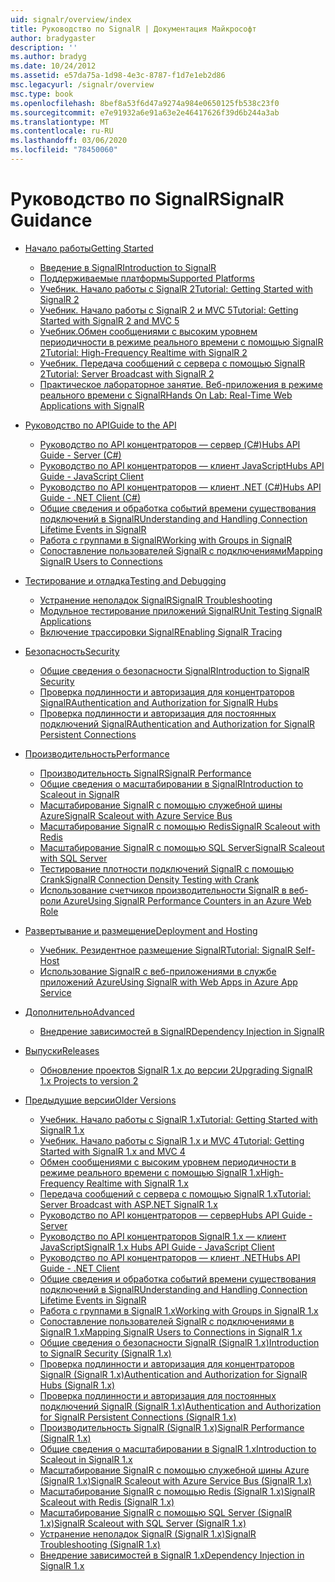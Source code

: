 ```yaml
---
uid: signalr/overview/index
title: Руководство по SignalR | Документация Майкрософт
author: bradygaster
description: ''
ms.author: bradyg
ms.date: 10/24/2012
ms.assetid: e57da75a-1d98-4e3c-8787-f1d7e1eb2d86
msc.legacyurl: /signalr/overview
msc.type: book
ms.openlocfilehash: 8bef8a53f6d47a9274a984e0650125fb538c23f0
ms.sourcegitcommit: e7e91932a6e91a63e2e46417626f39d6b244a3ab
ms.translationtype: MT
ms.contentlocale: ru-RU
ms.lasthandoff: 03/06/2020
ms.locfileid: "78450060"
---
```

# <a name="signalr-guidance"></a><span data-ttu-id="8393f-102">Руководство по SignalR</span><span class="sxs-lookup"><span data-stu-id="8393f-102">SignalR Guidance</span></span>

- [<span data-ttu-id="8393f-103">Начало работы</span><span class="sxs-lookup"><span data-stu-id="8393f-103">Getting Started</span></span>](getting-started/index.md)

    - [<span data-ttu-id="8393f-104">Введение в SignalR</span><span class="sxs-lookup"><span data-stu-id="8393f-104">Introduction to SignalR</span></span>](getting-started/introduction-to-signalr.md)
    - [<span data-ttu-id="8393f-105">Поддерживаемые платформы</span><span class="sxs-lookup"><span data-stu-id="8393f-105">Supported Platforms</span></span>](getting-started/supported-platforms.md)
    - [<span data-ttu-id="8393f-106">Учебник. Начало работы с SignalR 2</span><span class="sxs-lookup"><span data-stu-id="8393f-106">Tutorial: Getting Started with SignalR 2</span></span>](getting-started/tutorial-getting-started-with-signalr.md)
    - [<span data-ttu-id="8393f-107">Учебник. Начало работы с SignalR 2 и MVC 5</span><span class="sxs-lookup"><span data-stu-id="8393f-107">Tutorial: Getting Started with SignalR 2 and MVC 5</span></span>](getting-started/tutorial-getting-started-with-signalr-and-mvc.md)
    - [<span data-ttu-id="8393f-108">Учебник.Обмен сообщениями с высоким уровнем периодичности в режиме реального времени с помощью SignalR 2</span><span class="sxs-lookup"><span data-stu-id="8393f-108">Tutorial: High-Frequency Realtime with SignalR 2</span></span>](getting-started/tutorial-high-frequency-realtime-with-signalr.md)
    - [<span data-ttu-id="8393f-109">Учебник. Передача сообщений с сервера с помощью SignalR 2</span><span class="sxs-lookup"><span data-stu-id="8393f-109">Tutorial: Server Broadcast with SignalR 2</span></span>](getting-started/tutorial-server-broadcast-with-signalr.md)
    - [<span data-ttu-id="8393f-110">Практическое лабораторное занятие. Веб-приложения в режиме реального времени с SignalR</span><span class="sxs-lookup"><span data-stu-id="8393f-110">Hands On Lab: Real-Time Web Applications with SignalR</span></span>](getting-started/real-time-web-applications-with-signalr.md)
- [<span data-ttu-id="8393f-111">Руководство по API</span><span class="sxs-lookup"><span data-stu-id="8393f-111">Guide to the API</span></span>](guide-to-the-api/index.md)

    - [<span data-ttu-id="8393f-112">Руководство по API концентраторов — сервер (C#)</span><span class="sxs-lookup"><span data-stu-id="8393f-112">Hubs API Guide - Server (C#)</span></span>](guide-to-the-api/hubs-api-guide-server.md)
    - [<span data-ttu-id="8393f-113">Руководство по API концентраторов — клиент JavaScript</span><span class="sxs-lookup"><span data-stu-id="8393f-113">Hubs API Guide - JavaScript Client</span></span>](guide-to-the-api/hubs-api-guide-javascript-client.md)
    - [<span data-ttu-id="8393f-114">Руководство по API концентраторов — клиент .NET (C#)</span><span class="sxs-lookup"><span data-stu-id="8393f-114">Hubs API Guide - .NET Client (C#)</span></span>](guide-to-the-api/hubs-api-guide-net-client.md)
    - [<span data-ttu-id="8393f-115">Общие сведения и обработка событий времени существования подключений в SignalR</span><span class="sxs-lookup"><span data-stu-id="8393f-115">Understanding and Handling Connection Lifetime Events in SignalR</span></span>](guide-to-the-api/handling-connection-lifetime-events.md)
    - [<span data-ttu-id="8393f-116">Работа с группами в SignalR</span><span class="sxs-lookup"><span data-stu-id="8393f-116">Working with Groups in SignalR</span></span>](guide-to-the-api/working-with-groups.md)
    - [<span data-ttu-id="8393f-117">Сопоставление пользователей SignalR с подключениями</span><span class="sxs-lookup"><span data-stu-id="8393f-117">Mapping SignalR Users to Connections</span></span>](guide-to-the-api/mapping-users-to-connections.md)
- [<span data-ttu-id="8393f-118">Тестирование и отладка</span><span class="sxs-lookup"><span data-stu-id="8393f-118">Testing and Debugging</span></span>](testing-and-debugging/index.md)

    - [<span data-ttu-id="8393f-119">Устранение неполадок SignalR</span><span class="sxs-lookup"><span data-stu-id="8393f-119">SignalR Troubleshooting</span></span>](testing-and-debugging/troubleshooting.md)
    - [<span data-ttu-id="8393f-120">Модульное тестирование приложений SignalR</span><span class="sxs-lookup"><span data-stu-id="8393f-120">Unit Testing SignalR Applications</span></span>](testing-and-debugging/unit-testing-signalr-applications.md)
    - [<span data-ttu-id="8393f-121">Включение трассировки SignalR</span><span class="sxs-lookup"><span data-stu-id="8393f-121">Enabling SignalR Tracing</span></span>](testing-and-debugging/enabling-signalr-tracing.md)
- [<span data-ttu-id="8393f-122">Безопасность</span><span class="sxs-lookup"><span data-stu-id="8393f-122">Security</span></span>](security/index.md)

    - [<span data-ttu-id="8393f-123">Общие сведения о безопасности SignalR</span><span class="sxs-lookup"><span data-stu-id="8393f-123">Introduction to SignalR Security</span></span>](security/introduction-to-security.md)
    - [<span data-ttu-id="8393f-124">Проверка подлинности и авторизация для концентраторов SignalR</span><span class="sxs-lookup"><span data-stu-id="8393f-124">Authentication and Authorization for SignalR Hubs</span></span>](security/hub-authorization.md)
    - [<span data-ttu-id="8393f-125">Проверка подлинности и авторизация для постоянных подключений SignalR</span><span class="sxs-lookup"><span data-stu-id="8393f-125">Authentication and Authorization for SignalR Persistent Connections</span></span>](security/persistent-connection-authorization.md)
- [<span data-ttu-id="8393f-126">Производительность</span><span class="sxs-lookup"><span data-stu-id="8393f-126">Performance</span></span>](performance/index.md)

    - [<span data-ttu-id="8393f-127">Производительность SignalR</span><span class="sxs-lookup"><span data-stu-id="8393f-127">SignalR Performance</span></span>](performance/signalr-performance.md)
    - [<span data-ttu-id="8393f-128">Общие сведения о масштабировании в SignalR</span><span class="sxs-lookup"><span data-stu-id="8393f-128">Introduction to Scaleout in SignalR</span></span>](performance/scaleout-in-signalr.md)
    - [<span data-ttu-id="8393f-129">Масштабирование SignalR с помощью служебной шины Azure</span><span class="sxs-lookup"><span data-stu-id="8393f-129">SignalR Scaleout with Azure Service Bus</span></span>](performance/scaleout-with-windows-azure-service-bus.md)
    - [<span data-ttu-id="8393f-130">Масштабирование SignalR с помощью Redis</span><span class="sxs-lookup"><span data-stu-id="8393f-130">SignalR Scaleout with Redis</span></span>](performance/scaleout-with-redis.md)
    - [<span data-ttu-id="8393f-131">Масштабирование SignalR с помощью SQL Server</span><span class="sxs-lookup"><span data-stu-id="8393f-131">SignalR Scaleout with SQL Server</span></span>](performance/scaleout-with-sql-server.md)
    - [<span data-ttu-id="8393f-132">Тестирование плотности подключений SignalR с помощью Crank</span><span class="sxs-lookup"><span data-stu-id="8393f-132">SignalR Connection Density Testing with Crank</span></span>](performance/signalr-connection-density-testing-with-crank.md)
    - [<span data-ttu-id="8393f-133">Использование счетчиков производительности SignalR в веб-роли Azure</span><span class="sxs-lookup"><span data-stu-id="8393f-133">Using SignalR Performance Counters in an Azure Web Role</span></span>](performance/using-signalr-performance-counters-in-an-azure-web-role.md)
- [<span data-ttu-id="8393f-134">Развертывание и размещение</span><span class="sxs-lookup"><span data-stu-id="8393f-134">Deployment and Hosting</span></span>](deployment/index.md)

    - [<span data-ttu-id="8393f-135">Учебник. Резидентное размещение SignalR</span><span class="sxs-lookup"><span data-stu-id="8393f-135">Tutorial: SignalR Self-Host</span></span>](deployment/tutorial-signalr-self-host.md)
    - [<span data-ttu-id="8393f-136">Использование SignalR с веб-приложениями в службе приложений Azure</span><span class="sxs-lookup"><span data-stu-id="8393f-136">Using SignalR with Web Apps in Azure App Service</span></span>](deployment/using-signalr-with-azure-web-sites.md)
- [<span data-ttu-id="8393f-137">Дополнительно</span><span class="sxs-lookup"><span data-stu-id="8393f-137">Advanced</span></span>](advanced/index.md)

    - [<span data-ttu-id="8393f-138">Внедрение зависимостей в SignalR</span><span class="sxs-lookup"><span data-stu-id="8393f-138">Dependency Injection in SignalR</span></span>](advanced/dependency-injection.md)
- [<span data-ttu-id="8393f-139">Выпуски</span><span class="sxs-lookup"><span data-stu-id="8393f-139">Releases</span></span>](releases/index.md)

    - [<span data-ttu-id="8393f-140">Обновление проектов SignalR 1.x до версии 2</span><span class="sxs-lookup"><span data-stu-id="8393f-140">Upgrading SignalR 1.x Projects to version 2</span></span>](releases/upgrading-signalr-1x-projects-to-20.md)
- [<span data-ttu-id="8393f-141">Предыдущие версии</span><span class="sxs-lookup"><span data-stu-id="8393f-141">Older Versions</span></span>](older-versions/index.md)

    - [<span data-ttu-id="8393f-142">Учебник. Начало работы с SignalR 1.x</span><span class="sxs-lookup"><span data-stu-id="8393f-142">Tutorial: Getting Started with SignalR 1.x</span></span>](older-versions/tutorial-getting-started-with-signalr.md)
    - [<span data-ttu-id="8393f-143">Учебник. Начало работы с SignalR 1.x и MVC 4</span><span class="sxs-lookup"><span data-stu-id="8393f-143">Tutorial: Getting Started with SignalR 1.x and MVC 4</span></span>](older-versions/tutorial-getting-started-with-signalr-and-mvc-4.md)
    - [<span data-ttu-id="8393f-144">Обмен сообщениями с высоким уровнем периодичности в режиме реального времени с помощью SignalR 1.x</span><span class="sxs-lookup"><span data-stu-id="8393f-144">High-Frequency Realtime with SignalR 1.x</span></span>](older-versions/tutorial-high-frequency-realtime-with-signalr.md)
    - [<span data-ttu-id="8393f-145">Передача сообщений с сервера с помощью SignalR 1.x</span><span class="sxs-lookup"><span data-stu-id="8393f-145">Tutorial: Server Broadcast with ASP.NET SignalR 1.x</span></span>](older-versions/tutorial-server-broadcast-with-aspnet-signalr.md)
    - [<span data-ttu-id="8393f-146">Руководство по API концентраторов — сервер</span><span class="sxs-lookup"><span data-stu-id="8393f-146">Hubs API Guide - Server</span></span>](older-versions/signalr-1x-hubs-api-guide-server.md)
    - [<span data-ttu-id="8393f-147">Руководство по API концентраторов SignalR 1.x — клиент JavaScript</span><span class="sxs-lookup"><span data-stu-id="8393f-147">SignalR 1.x Hubs API Guide - JavaScript Client</span></span>](older-versions/signalr-1x-hubs-api-guide-javascript-client.md)
    - [<span data-ttu-id="8393f-148">Руководство по API концентраторов — клиент .NET</span><span class="sxs-lookup"><span data-stu-id="8393f-148">Hubs API Guide - .NET Client</span></span>](older-versions/signalr-1x-hubs-api-guide-net-client.md)
    - [<span data-ttu-id="8393f-149">Общие сведения и обработка событий времени существования подключений в SignalR</span><span class="sxs-lookup"><span data-stu-id="8393f-149">Understanding and Handling Connection Lifetime Events in SignalR</span></span>](older-versions/handling-connection-lifetime-events.md)
    - [<span data-ttu-id="8393f-150">Работа с группами в SignalR 1.x</span><span class="sxs-lookup"><span data-stu-id="8393f-150">Working with Groups in SignalR 1.x</span></span>](older-versions/working-with-groups.md)
    - [<span data-ttu-id="8393f-151">Сопоставление пользователей SignalR с подключениями в SignalR 1.x</span><span class="sxs-lookup"><span data-stu-id="8393f-151">Mapping SignalR Users to Connections in SignalR 1.x</span></span>](older-versions/mapping-users-to-connections.md)
    - [<span data-ttu-id="8393f-152">Общие сведения о безопасности SignalR (SignalR 1.x)</span><span class="sxs-lookup"><span data-stu-id="8393f-152">Introduction to SignalR Security (SignalR 1.x)</span></span>](older-versions/introduction-to-security.md)
    - [<span data-ttu-id="8393f-153">Проверка подлинности и авторизация для концентраторов SignalR (SignalR 1.x)</span><span class="sxs-lookup"><span data-stu-id="8393f-153">Authentication and Authorization for SignalR Hubs (SignalR 1.x)</span></span>](older-versions/hub-authorization.md)
    - [<span data-ttu-id="8393f-154">Проверка подлинности и авторизация для постоянных подключений SignalR (SignalR 1.x)</span><span class="sxs-lookup"><span data-stu-id="8393f-154">Authentication and Authorization for SignalR Persistent Connections (SignalR 1.x)</span></span>](older-versions/persistent-connection-authorization.md)
    - [<span data-ttu-id="8393f-155">Производительность SignalR (SignalR 1.x)</span><span class="sxs-lookup"><span data-stu-id="8393f-155">SignalR Performance (SignalR 1.x)</span></span>](older-versions/signalr-performance.md)
    - [<span data-ttu-id="8393f-156">Общие сведения о масштабировании в SignalR 1.x</span><span class="sxs-lookup"><span data-stu-id="8393f-156">Introduction to Scaleout in SignalR 1.x</span></span>](older-versions/scaleout-in-signalr.md)
    - [<span data-ttu-id="8393f-157">Масштабирование SignalR с помощью служебной шины Azure (SignalR 1.x)</span><span class="sxs-lookup"><span data-stu-id="8393f-157">SignalR Scaleout with Azure Service Bus (SignalR 1.x)</span></span>](older-versions/scaleout-with-windows-azure-service-bus.md)
    - [<span data-ttu-id="8393f-158">Масштабирование SignalR с помощью Redis (SignalR 1.x)</span><span class="sxs-lookup"><span data-stu-id="8393f-158">SignalR Scaleout with Redis (SignalR 1.x)</span></span>](older-versions/scaleout-with-redis.md)
    - [<span data-ttu-id="8393f-159">Масштабирование SignalR с помощью SQL Server (SignalR 1.x)</span><span class="sxs-lookup"><span data-stu-id="8393f-159">SignalR Scaleout with SQL Server (SignalR 1.x)</span></span>](older-versions/scaleout-with-sql-server.md)
    - [<span data-ttu-id="8393f-160">Устранение неполадок SignalR (SignalR 1.x)</span><span class="sxs-lookup"><span data-stu-id="8393f-160">SignalR Troubleshooting (SignalR 1.x)</span></span>](older-versions/troubleshooting.md)
    - [<span data-ttu-id="8393f-161">Внедрение зависимостей в SignalR 1.x</span><span class="sxs-lookup"><span data-stu-id="8393f-161">Dependency Injection in SignalR 1.x</span></span>](older-versions/dependency-injection.md)
